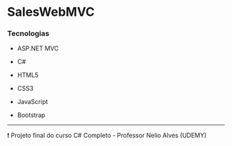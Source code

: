 # SalesWebMVC


### Tecnologias

- ASP.NET MVC

- C#

- HTML5

- CSS3

- JavaScript

- Bootstrap





<hr>

:heavy_exclamation_mark: Projeto final do curso C# Completo - Professor Nelio Alves (UDEMY)


